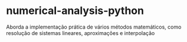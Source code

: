 # numerical-analysis-python
Aborda a implementação prática de vários métodos matemáticos, como resolução de sistemas lineares, aproximações e interpolação
